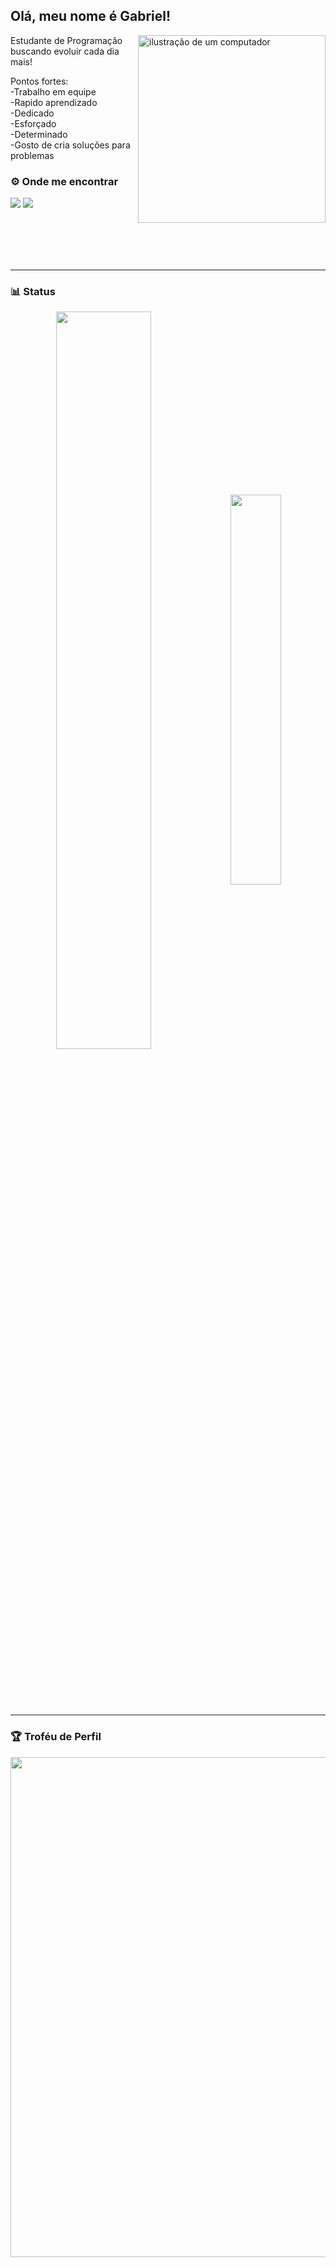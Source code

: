 ## Olá, meu nome é Gabriel!
<div>
<img src="https://raw.githubusercontent.com/MicaelliMedeiros/micaellimedeiros/master/image/computer-illustration.png" alt="ilustração de um computador" min-width="400px" max-width="400px" width="300px" align="right">

<p align="left"> 
  Estudante de Programação buscando evoluir cada dia mais!
  
  Pontos fortes: <br>
    -Trabalho em equipe <br>
    -Rapido aprendizado <br>
    -Dedicado <br>
    -Esforçado <br>
    -Determinado <br>
    -Gosto de cria soluções para problemas <br>
</p>
</div>

### ⚙️ Onde me encontrar

<p align="left">
  <a href="https://www.instagram.com/gabrielll.luizzz/" target="_blank"><img src="https://img.shields.io/badge/-Instagram-%23E4405F?style=for-the-badge&logo=instagram&logoColor=white"></a>
  <a href="https://www.linkedin.com/in/gabriel-luiz-lupion-vinhaes/" target="_blank"><img src="https://img.shields.io/badge/-LinkedIn-%230077B5?style=for-the-badge&logo=linkedin&logoColor=white"  target="_blank"></a> 
</p>

<br>
<br>
<br>
<br>

---

### 📊 Status

<div  align="center" style="margin-bottom:100px">
<img width=55% align="center"  src="https://github-readme-streak-stats.herokuapp.com?user=GabrielLuizLupionVinhaes&theme=radical&mode=weekly" />
<img width=40% align="center" src="https://github-readme-stats-git-main-rafaelalexandrino.vercel.app/api/top-langs/?username=GabrielLuizLupionVinhaes&show_icons=true&theme=radical&layout=compact" />
 </div>
 


---

### 🏆 Troféu de Perfil

<p align="center">
  <a
    href="https://github.com/ryo-ma/github-profile-trophy"
    title="repositório de troféus"
  >
    <img
      width="800"
      src="https://github-profile-trophy.vercel.app/?username=iuricode&column=8&theme=darkhub&no-frame=true&no-bg=true"
    />
  </a>
</p>
